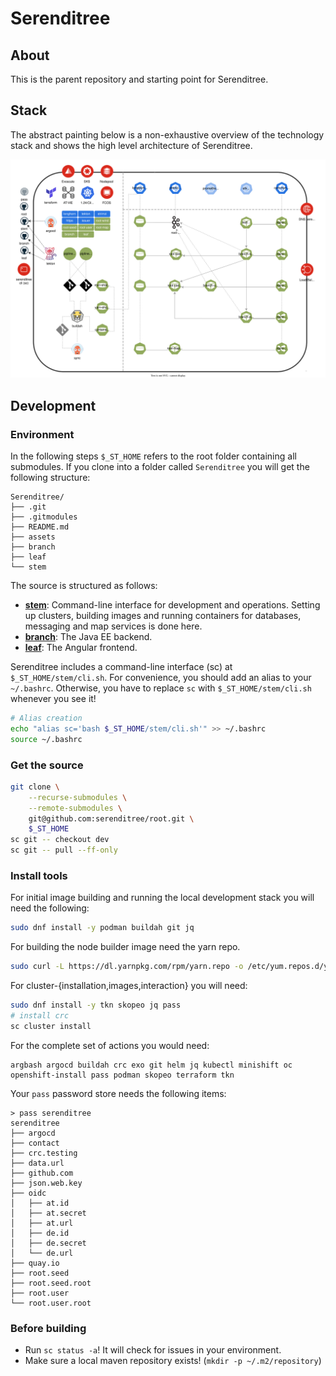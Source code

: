 # Serenditree

## About
This is the parent repository and starting point for Serenditree.

## Stack
The abstract painting below is a non-exhaustive overview of the technology stack and shows the high level architecture of 
Serenditree.

![technology stack and high level architecture](assets/serenditree-stack.svg "stack")

## Development

### Environment
In the following steps `$_ST_HOME` refers to the root folder containing all submodules. If you clone into a folder
called `Serenditree` you will get the following structure:

```
Serenditree/
├── .git
├── .gitmodules
├── README.md
├── assets
├── branch
├── leaf
└── stem
```

The source is structured as follows:
- **[stem](https://github.com/serenditree/stem)**: Command-line interface for development and operations. Setting up clusters, 
  building images and running containers for databases, messaging and map services is done here.
- **[branch](https://github.com/serenditree/branch)**: The Java EE backend.
- **[leaf](https://github.com/serenditree/leaf)**: The Angular frontend.

Serenditree includes a command-line interface (sc) at `$_ST_HOME/stem/cli.sh`. For convenience, you should add an 
alias to your `~/.bashrc`. Otherwise, you have to replace `sc` with `$_ST_HOME/stem/cli.sh` whenever you see it!

```sh
# Alias creation
echo "alias sc='bash $_ST_HOME/stem/cli.sh'" >> ~/.bashrc
source ~/.bashrc
```

### Get the source
```sh
git clone \
    --recurse-submodules \
    --remote-submodules \
    git@github.com:serenditree/root.git \
    $_ST_HOME
sc git -- checkout dev
sc git -- pull --ff-only
```

### Install tools
For initial image building and running the local development stack you will need the following:
```sh
sudo dnf install -y podman buildah git jq
```
For building the node builder image need the yarn repo.
```sh
sudo curl -L https://dl.yarnpkg.com/rpm/yarn.repo -o /etc/yum.repos.d/yarn.repo
```
For cluster-{installation,images,interaction} you will need:
```sh
sudo dnf install -y tkn skopeo jq pass
# install crc
sc cluster install
```
For the complete set of actions you would need:
```
argbash argocd buildah crc exo git helm jq kubectl minishift oc openshift-install pass podman skopeo terraform tkn
```

Your `pass` password store needs the following items:
```
> pass serenditree
serenditree
├── argocd
├── contact
├── crc.testing
├── data.url
├── github.com
├── json.web.key
├── oidc
│   ├── at.id
│   ├── at.secret
│   ├── at.url
│   ├── de.id
│   ├── de.secret
│   └── de.url
├── quay.io
├── root.seed
├── root.seed.root
├── root.user
└── root.user.root
```

### Before building
- Run `sc status -a`! It will check for issues in your environment. 
- Make sure a local maven repository exists! (``mkdir -p ~/.m2/repository``)

